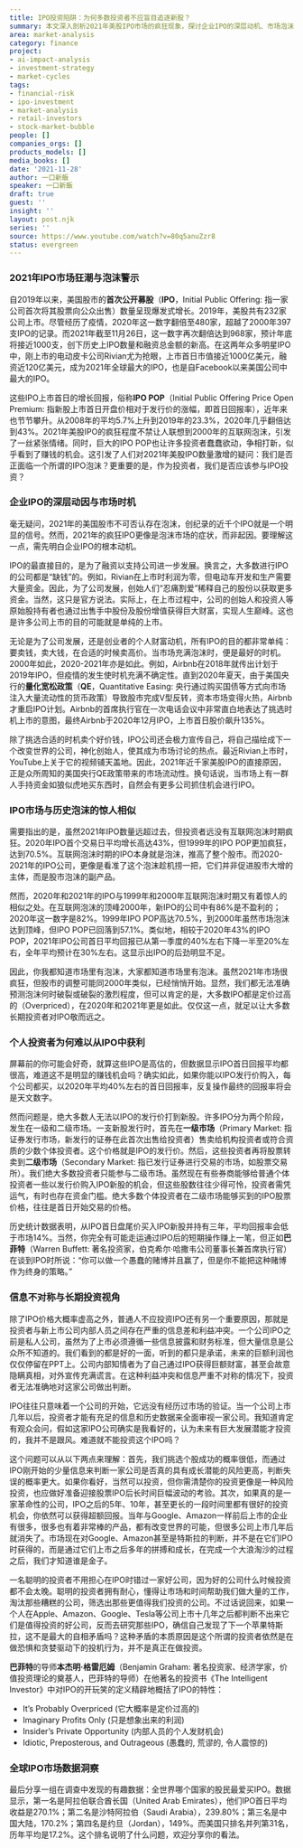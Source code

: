 ```yaml
---
title: IPO投资陷阱：为何多数投资者不应盲目追逐新股？
summary: 本文深入剖析2021年美股IPO市场的疯狂现象，探讨企业IPO的深层动机、市场泡沫的成因及个人投资者面临的风险。文章强调信息不对称和高估值是IPO投资的主要障碍，建议投资者应保持耐心，避免盲目追逐新股。
area: market-analysis
category: finance
project:
- ai-impact-analysis
- investment-strategy
- market-cycles
tags:
- financial-risk
- ipo-investment
- market-analysis
- retail-investors
- stock-market-bubble
people: []
companies_orgs: []
products_models: []
media_books: []
date: '2021-11-28'
author: 一口新飯
speaker: 一口新飯
draft: true
guest: ''
insight: ''
layout: post.njk
series: ''
source: https://www.youtube.com/watch?v=80q5anuZzr8
status: evergreen
---
```

### 2021年IPO市场狂潮与泡沫警示

自2019年以来，美国股市的**首次公开募股**（**IPO**，Initial Public Offering: 指一家公司首次将其股票向公众出售）数量呈现爆发式增长。2019年，美股共有232家公司上市。尽管经历了疫情，2020年这一数字翻倍至480家，超越了2000年397支IPO的记录。而2021年截至11月26日，这一数字再次翻倍达到968家，预计年底将接近1000支，创下历史上IPO数量和融资总金额的新高。在这两年众多明星IPO中，刚上市的电动皮卡公司Rivian尤为抢眼，上市首日市值接近1000亿美元，融资近120亿美元，成为2021年全球最大的IPO，也是自Facebook以来美国公司中最大的IPO。

这些IPO上市首日的增长回报，俗称**IPO POP**（Initial Public Offering Price Open Premium: 指新股上市首日开盘价相对于发行价的涨幅，即首日回报率），近年来也节节攀升。从2008年的平均5.7%上升到2019年的23.3%，2020年几乎翻倍达到43%。2021年美股IPO的疯狂程度不禁让人联想到2000年的互联网泡沫，引发了一丝紧张情绪。同时，巨大的IPO POP也让许多投资者蠢蠢欲动，争相打新，似乎看到了赚钱的机会。这引发了人们对2021年美股IPO数量激增的疑问：我们是否正面临一个所谓的IPO泡沫？更重要的是，作为投资者，我们是否应该参与IPO投资？

### 企业IPO的深层动因与市场时机

毫无疑问，2021年的美国股市不可否认存在泡沫，创纪录的近千个IPO就是一个明显的信号。然而，2021年的疯狂IPO更像是泡沫市场的症状，而非起因。要理解这一点，需先明白企业IPO的根本动机。

IPO的最直接目的，是为了融资以支持公司进一步发展。换言之，大多数进行IPO的公司都是“缺钱”的。例如，Rivian在上市时利润为零，但电动车开发和生产需要大量资金。因此，为了公司发展，创始人们“忍痛割爱”稀释自己的股份以获取更多资金。当然，这只是官方说法。实际上，在上市过程中，公司的创始人和投资人等原始股持有者也通过出售手中股份及股份增值获得巨大财富，实现人生巅峰。这也是许多公司上市的目的可能就是单纯的上市。

无论是为了公司发展，还是创业者的个人财富动机，所有IPO的目的都非常单纯：要卖钱，卖大钱，在合适的时候卖高价。当市场充满泡沫时，便是最好的时机。2000年如此，2020-2021年亦是如此。例如，Airbnb在2018年就传出计划于2019年IPO，但疫情的发生使时机充满不确定性。直到2020年夏天，由于美国央行的**量化宽松政策**（**QE**，Quantitative Easing: 央行通过购买国债等方式向市场注入大量流动性的货币政策）导致股市完成V型反转，资本市场变得火热，Airbnb才重启IPO计划。Airbnb的首席执行官在一次电话会议中非常直白地表达了挑选时机上市的意图，最终Airbnb于2020年12月IPO，上市首日股价飙升135%。

除了挑选合适的时机卖个好价钱，IPO公司还会极力宣传自己，将自己描绘成下一个改变世界的公司，神化创始人，使其成为市场讨论的热点。最近Rivian上市时，YouTube上关于它的视频铺天盖地。因此，2021年近千家美股IPO的直接原因，正是众所周知的美国央行QE政策带来的市场流动性。换句话说，当市场上有一群人手持资金如狼似虎地买东西时，自然会有更多公司抓住机会进行IPO。

### IPO市场与历史泡沫的惊人相似

需要指出的是，虽然2021年IPO数量远超过去，但投资者远没有互联网泡沫时期疯狂。2020年IPO首个交易日平均增长高达43%，但1999年的IPO POP更加疯狂，达到70.5%。互联网泡沫时期的IPO本身就是泡沫，推高了整个股市。而2020-2021年的IPO公司，更像是看准了这个泡沫趁机捞一把，它们并非促进股市大增的主体，而是股市泡沫的副产品。

然而，2020年和2021年的IPO与1999年和2000年互联网泡沫时期又有着惊人的相似之处。在互联网泡沫的顶峰2000年，新IPO的公司中有86%是不盈利的；2020年这一数字是82%。1999年IPO POP高达70.5%，到2000年虽然市场泡沫达到顶峰，但IPO POP已回落到57.1%。类似地，相较于2020年43%的IPO POP，2021年IPO公司首日平均回报已从第一季度的40%左右下降一半至20%左右，全年平均预计在30%左右。这显示出IPO的后劲明显不足。

因此，你我都知道市场里有泡沫，大家都知道市场里有泡沫。虽然2021年市场很疯狂，但股市的调整可能同2000年类似，已经悄悄开始。显然，我们都无法准确预测泡沫何时破裂或破裂的激烈程度，但可以肯定的是，大多数IPO都是定价过高的（Overpriced），在2020年和2021年更是如此。仅仅这一点，就足以让大多数长期投资者对IPO敬而远之。

### 个人投资者为何难以从IPO中获利

屏幕前的你可能会好奇，就算这些IPO是高估的，但数据显示IPO首日回报平均都很高，难道这不是明显的赚钱机会吗？确实如此，如果你能以IPO发行价购入，每个公司都买，以2020年平均40%左右的首日回报率，反复操作最终的回报率将会是天文数字。

然而问题是，绝大多数人无法以IPO的发行价打到新股。许多IPO分为两个阶段，发生在一级和二级市场。一支新股发行时，首先在**一级市场**（Primary Market: 指证券发行市场，新发行的证券在此首次出售给投资者）售卖给机构投资者或符合资质的少数个体投资者。这个价格就是IPO的发行价。然后，这些投资者再将股票转卖到**二级市场**（Secondary Market: 指已发行证券进行交易的市场，如股票交易所）。我们绝大多数投资者只能参与二级市场。虽然现在有些券商能够给普通个体投资者一些以发行价购入IPO新股的机会，但这些股数往往少得可怜，投资者需凭运气，有时也存在资金门槛。绝大多数个体投资者在二级市场能够买到的IPO股票价格，往往是首日开始交易的价格。

历史统计数据表明，从IPO首日盘尾价买入IPO新股并持有三年，平均回报率会低于市场14%。当然，你完全有可能走运通过IPO后的短期操作赚上一笔，但正如**巴菲特**（Warren Buffett: 著名投资家，伯克希尔·哈撒韦公司董事长兼首席执行官）在谈到IPO时所说：“你可以做一个愚蠢的赌博并且赢了，但是你不能把这种赌博作为终身的策略。”

### 信息不对称与长期投资视角

除了IPO价格大概率虚高之外，普通人不应投资IPO还有另一个重要原因，那就是投资者与新上市公司内部人员之间存在严重的信息差和利益冲突。一个公司IPO之前是私人公司，虽然为了上市必须遵循一些信息披露和财务标准，但大量信息是公众所不知道的。我们看到的都是好的一面，听到的都只是承诺，未来的巨额利润也仅仅停留在PPT上。公司内部知情者为了自己通过IPO获得巨额财富，甚至会故意隐瞒真相，对外宣传充满谎言。在这种利益冲突和信息严重不对称的情况下，投资者无法准确地对这家公司做出判断。

IPO往往只意味着一个公司的开始，它远没有经历过市场的验证。当一个公司上市几年以后，投资者才能有充足的信息和历史数据来全面审视一家公司。我知道肯定有观众会问，假如这家IPO公司确实是我看好的，认为未来有巨大发展潜能才投资的，我并不是跟风。难道就不能投资这个IPO吗？

这个问题可以从以下两点来理解：首先，我们挑选个股成功的概率很低，而通过IPO刚开始的少量信息来判断一家公司是否真的具有成长潜能的风险更高，判断失误的概率更大。如果你看好，当然可以投资，但你需清楚你的投资更像是一种风险投资，也应做好准备迎接股票IPO后长时间巨幅波动的考验。其次，如果真的是一家革命性的公司，IPO之后的5年、10年，甚至更长的一段时间里都有很好的投资机会，你依然可以获得超额回报。当年与Google、Amazon一样前后上市的企业有很多，很多也有着非常棒的产品，都有改变世界的可能，但很多公司上市几年后就消失了。市场现在对Google、Amazon甚至是特斯拉的判断，并不是在它们IPO时获得的，而是通过它们上市之后多年的拼搏和成长，在完成一个大浪淘沙的过程之后，我们才知道谁是金子。

一名聪明的投资者不用担心在IPO时错过一家好公司，因为好的公司什么时候投资都不会太晚。聪明的投资者拥有耐心，懂得让市场和时间帮助我们做大量的工作，淘汰那些糟糕的公司，筛选出那些更值得我们投资的公司。不过话说回来，如果一个人在Apple、Amazon、Google、Tesla等公司上市十几年之后都判断不出来它们是值得投资的好公司，反而去研究那些IPO，确信自己发现了下一个苹果特斯拉，这不是最大的自相矛盾吗？这种矛盾的本质原因是这个所谓的投资者依然是在做恐惧和贪婪驱动下的投机行为，并不是真正在做投资。

**巴菲特**的导师**本杰明·格雷厄姆**（Benjamin Graham: 著名投资家、经济学家，价值投资理论的奠基人，巴菲特的导师）在他著名的投资书《The Intelligent Investor》中对IPO的开玩笑的定义精辟地概括了IPO的特性：
*   It’s Probably Overpriced (它大概率是定价过高的)
*   Imaginary Profits Only (只是想象出来的利润)
*   Insider’s Private Opportunity (内部人员的个人发财机会)
*   Idiotic, Preposterous, and Outrageous (愚蠢的, 荒谬的, 令人震惊的)

### 全球IPO市场数据洞察

最后分享一组在调查中发现的有趣数据：全世界哪个国家的股民最爱买IPO。数据显示，第一名是阿拉伯联合酋长国（United Arab Emirates），他们IPO首日平均收益是270.1%；第二名是沙特阿拉伯（Saudi Arabia），239.80%；第三名是中国大陆，170.2%；第四名是约旦（Jordan），149%。而美国只排名并列第31名，历年平均是17.2%。这个排名说明了什么问题，欢迎分享你的看法。